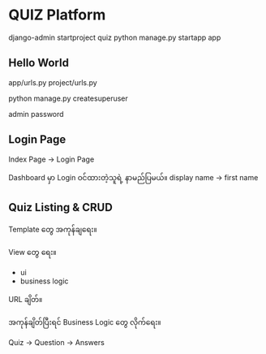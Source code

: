 # QUIZ Platform



django-admin startproject quiz
python manage.py startapp app

## Hello World

app/urls.py
project/urls.py



python manage.py createsuperuser

admin
password



## Login Page

Index Page -> Login Page 


Dashboard မှာ Login ဝင်ထားတဲ့သူရဲ့ နာမည်ပြမယ်။
display name -> first name


## Quiz Listing & CRUD

Template တွေ အကုန်ချရေး။

View တွေ ရေး။
- ui
- business logic

URL ချိတ်။

အကုန်ချိတ်ပြီးရင် Business Logic တွေ လိုက်ရေး။


Quiz -> Question -> Answers

